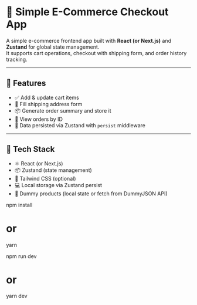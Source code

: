 # 🛒 Simple E-Commerce Checkout App

A simple e-commerce frontend app built with **React (or Next.js)** and
**Zustand** for global state management.  
It supports cart operations, checkout with shipping form, and order history
tracking.

---

## 🚀 Features

- ✅ Add & update cart items
- 📝 Fill shipping address form
- 📦 Generate order summary and store it
- 📄 View orders by ID
- 💾 Data persisted via Zustand with `persist` middleware

---

## 🧠 Tech Stack

- ⚛️ React (or Next.js)
- 📦 Zustand (state management)
- 💅 Tailwind CSS (optional)
- 💻 Local storage via Zustand persist
- 📁 Dummy products (local state or fetch from DummyJSON API)

npm install

# or

yarn

npm run dev

# or

yarn dev
